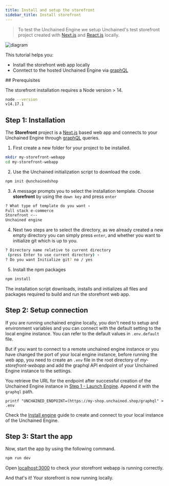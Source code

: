 ```yaml
---
title: Install and setup the storefront
sidebar_title: Install storefront
---
```


> To test the Unchained Engine we setup Unchained's test storefront project created with [Next.js](https://nextjs.org/) and [React.js](https://reactjs.org/) locally.

![diagram](../images/Unchained_Ecosystem.png)

This tutorial helps you:

- Install the storefront web app locally
- Conntect to the hosted Unchained Engine via [graphQL](https://graphql.org/)

## Prerequisites

The storefront installation requires a Node version > 14.

```bash
node --version
v14.17.1
```

## Step 1: Installation

The **Storefront** project is a [Next.js](https://nextjs.org/) based web app and connects to your Unchained Engine through [graphQL](https://graphql.org/) queries.

1. First create a new folder for your project to be installed.

```bash
mkdir my-storefront-webapp
cd my-storefront-webapp
```

2. Use the Unchained initialization script to download the code.

```bash
npm init @unchainedshop
```

3. A message prompts you to select the installation template. Choose **storefront** by using the `down key` and press `enter`

```bash
? What type of template do you want ›
Full stack e-commerce
Storefront <--
Unchained engine
```

4. Next two steps are to select the directory, as we already created a new empty directory you can simply press `enter`, and whether you want to initialize git which is up to you.

```bash
? Directory name relative to current directory
 (press Enter to use current directory) ›
? Do you want Initialize git? no / yes
```

5. Install the npm packages

```bash
npm install
```

The installation script downloads, installs and initializes all files and packages required to build and run the storefront web app.

## Step 2: Setup connection
If you are running unchained engine locally, you don't need to setup and environment variables and you can connect with the default setting to the local engine instance. You can refer to the default values in `.env.default` file. 

But if you want to connect to a remote unchained engine instance or you have changed the port of your local engine instance, before running the web app, you need to create an `.env` file in the root directory of _my-storefront-webapp_ and add the graphql API endpoint of your Unchained Engine instance to the settings.

You retrieve the URL for the endpoint after successful creation of the Unchained Engine instance in [Step 1 - Launch Engine](./engine-launch). Append it with the `graphql` path.

```
printf "UNCHAINED_ENDPOINT=(https://my-shop.unchained.shop/graphql" > .env
```

Check the [Install engine](../installation/install-engine) guide to create and connect to your local instance of the Unchained Engine.

## Step 3: Start the app

Now, start the app by using the following command.

```bash
npm run dev
```

Open [localhost:3000](http://localhost:3000) to check your storefront webapp is running correctly.

And that's it! Your storefront is now running locally.
